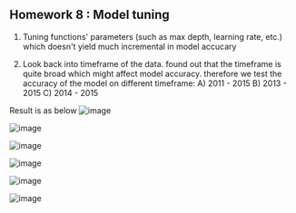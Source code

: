 
## Homework 8 : Model tuning 

1) Tuning functions' parameters (such as max depth, learning rate, etc.) which doesn't yield much incremental in model accucary

2) Look back into timeframe of the data. found out that the timeframe is quite broad which might affect model accuracy. 
therefore we test the accuracy of the model on different timeframe: A) 2011 - 2015 B) 2013 - 2015 C) 2014 - 2015

Result is as below
![image](https://user-images.githubusercontent.com/77537240/121778144-da80d380-cbbf-11eb-8b0a-27e5ccad7037.png)

![image](https://user-images.githubusercontent.com/77537240/121778148-dd7bc400-cbbf-11eb-9ea0-28f56819ca7b.png)

![image](https://user-images.githubusercontent.com/77537240/121778149-e076b480-cbbf-11eb-9e8c-62ffa264c725.png)

![image](https://user-images.githubusercontent.com/77537240/121778152-e40a3b80-cbbf-11eb-8639-fdd873c13a35.png)

![image](https://user-images.githubusercontent.com/77537240/121778157-e7052c00-cbbf-11eb-8e21-51ce7a5503da.png)

![image](https://user-images.githubusercontent.com/77537240/121778159-e9678600-cbbf-11eb-980a-24ffffbb1a3a.png)
